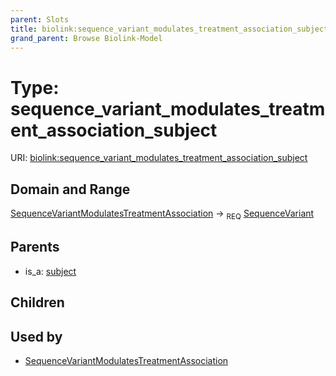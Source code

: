 ```yaml
---
parent: Slots
title: biolink:sequence_variant_modulates_treatment_association_subject
grand_parent: Browse Biolink-Model
---
```


# Type: sequence_variant_modulates_treatment_association_subject




URI: [biolink:sequence_variant_modulates_treatment_association_subject](https://w3id.org/biolink/vocab/sequence_variant_modulates_treatment_association_subject)

## Domain and Range

[SequenceVariantModulatesTreatmentAssociation](SequenceVariantModulatesTreatmentAssociation.md) ->  <sub>REQ</sub> [SequenceVariant](SequenceVariant.md)

## Parents

 *  is_a: [subject](subject.md)

## Children


## Used by

 * [SequenceVariantModulatesTreatmentAssociation](SequenceVariantModulatesTreatmentAssociation.md)
